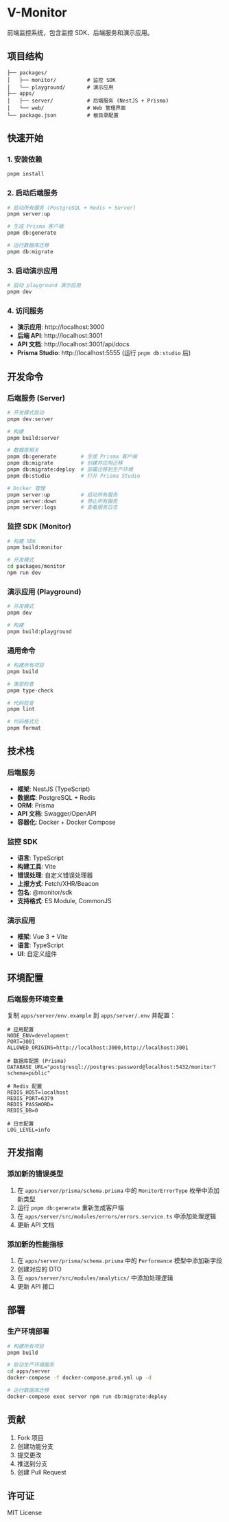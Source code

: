 # V-Monitor

前端监控系统，包含监控 SDK、后端服务和演示应用。

## 项目结构

```
├── packages/
│   ├── monitor/          # 监控 SDK
│   └── playground/       # 演示应用
├── apps/
│   ├── server/           # 后端服务 (NestJS + Prisma)
│   └── web/              # Web 管理界面
└── package.json          # 根目录配置
```

## 快速开始

### 1. 安装依赖

```bash
pnpm install
```

### 2. 启动后端服务

```bash
# 启动所有服务 (PostgreSQL + Redis + Server)
pnpm server:up

# 生成 Prisma 客户端
pnpm db:generate

# 运行数据库迁移
pnpm db:migrate
```

### 3. 启动演示应用

```bash
# 启动 playground 演示应用
pnpm dev
```

### 4. 访问服务

- **演示应用**: http://localhost:3000
- **后端 API**: http://localhost:3001
- **API 文档**: http://localhost:3001/api/docs
- **Prisma Studio**: http://localhost:5555 (运行 `pnpm db:studio` 后)

## 开发命令

### 后端服务 (Server)

```bash
# 开发模式启动
pnpm dev:server

# 构建
pnpm build:server

# 数据库相关
pnpm db:generate        # 生成 Prisma 客户端
pnpm db:migrate         # 创建并应用迁移
pnpm db:migrate:deploy  # 部署迁移到生产环境
pnpm db:studio          # 打开 Prisma Studio

# Docker 管理
pnpm server:up          # 启动所有服务
pnpm server:down        # 停止所有服务
pnpm server:logs        # 查看服务日志
```

### 监控 SDK (Monitor)

```bash
# 构建 SDK
pnpm build:monitor

# 开发模式
cd packages/monitor
npm run dev
```

### 演示应用 (Playground)

```bash
# 开发模式
pnpm dev

# 构建
pnpm build:playground
```

### 通用命令

```bash
# 构建所有项目
pnpm build

# 类型检查
pnpm type-check

# 代码检查
pnpm lint

# 代码格式化
pnpm format
```

## 技术栈

### 后端服务
- **框架**: NestJS (TypeScript)
- **数据库**: PostgreSQL + Redis
- **ORM**: Prisma
- **API 文档**: Swagger/OpenAPI
- **容器化**: Docker + Docker Compose

### 监控 SDK
- **语言**: TypeScript
- **构建工具**: Vite
- **错误处理**: 自定义错误处理器
- **上报方式**: Fetch/XHR/Beacon
- **包名**: @monitor/sdk
- **支持格式**: ES Module, CommonJS

### 演示应用
- **框架**: Vue 3 + Vite
- **语言**: TypeScript
- **UI**: 自定义组件

## 环境配置

### 后端服务环境变量

复制 `apps/server/env.example` 到 `apps/server/.env` 并配置：

```env
# 应用配置
NODE_ENV=development
PORT=3001
ALLOWED_ORIGINS=http://localhost:3000,http://localhost:3001

# 数据库配置 (Prisma)
DATABASE_URL="postgresql://postgres:password@localhost:5432/monitor?schema=public"

# Redis 配置
REDIS_HOST=localhost
REDIS_PORT=6379
REDIS_PASSWORD=
REDIS_DB=0

# 日志配置
LOG_LEVEL=info
```

## 开发指南

### 添加新的错误类型

1. 在 `apps/server/prisma/schema.prisma` 中的 `MonitorErrorType` 枚举中添加新类型
2. 运行 `pnpm db:generate` 重新生成客户端
3. 在 `apps/server/src/modules/errors/errors.service.ts` 中添加处理逻辑
4. 更新 API 文档

### 添加新的性能指标

1. 在 `apps/server/prisma/schema.prisma` 中的 `Performance` 模型中添加新字段
2. 创建对应的 DTO
3. 在 `apps/server/src/modules/analytics/` 中添加处理逻辑
4. 更新 API 接口

## 部署

### 生产环境部署

```bash
# 构建所有项目
pnpm build

# 启动生产环境服务
cd apps/server
docker-compose -f docker-compose.prod.yml up -d

# 运行数据库迁移
docker-compose exec server npm run db:migrate:deploy
```

## 贡献

1. Fork 项目
2. 创建功能分支
3. 提交更改
4. 推送到分支
5. 创建 Pull Request

## 许可证

MIT License
